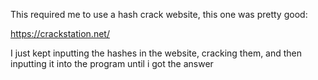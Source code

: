 This required me to use a hash crack website, this one was pretty good:

https://crackstation.net/

I just kept inputting the hashes in the website, cracking them, and then inputting it into the program until i got the answer
